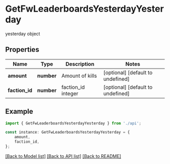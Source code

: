 # GetFwLeaderboardsYesterdayYesterday

yesterday object

## Properties

Name | Type | Description | Notes
------------ | ------------- | ------------- | -------------
**amount** | **number** | Amount of kills | [optional] [default to undefined]
**faction_id** | **number** | faction_id integer | [optional] [default to undefined]

## Example

```typescript
import { GetFwLeaderboardsYesterdayYesterday } from './api';

const instance: GetFwLeaderboardsYesterdayYesterday = {
    amount,
    faction_id,
};
```

[[Back to Model list]](../README.md#documentation-for-models) [[Back to API list]](../README.md#documentation-for-api-endpoints) [[Back to README]](../README.md)
